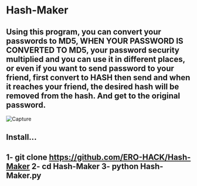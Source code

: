 # Hash-Maker

Using this program, you can convert your passwords to MD5,
WHEN YOUR PASSWORD IS CONVERTED TO MD5,
your password security multiplied and you can use it in different places, 
or even if you want to send password to your friend, 
first convert to HASH then send and when it reaches your friend, 
the desired hash will be removed from the hash. And get to the original password.
----------------------------------------------------------------------------------
![Capture](https://github.com/ERO-HACK/Hash-Maker/assets/72475141/f0a19d97-50ee-4192-99a3-e3d1720e8a90)

Install...
-------------------------------------
1- git clone https://github.com/ERO-HACK/Hash-Maker
2- cd Hash-Maker
3- python Hash-Maker.py
-------------------------------------
